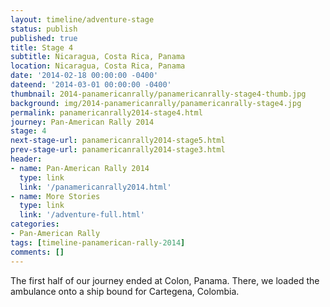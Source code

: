 ```yaml
---
layout: timeline/adventure-stage
status: publish
published: true
title: Stage 4
subtitle: Nicaragua, Costa Rica, Panama
location: Nicaragua, Costa Rica, Panama
date: '2014-02-18 00:00:00 -0400'
dateend: '2014-03-01 00:00:00 -0400'
thumbnail: 2014-panamericanrally/panamericanrally-stage4-thumb.jpg
background: img/2014-panamericanrally/panamericanrally-stage4.jpg
permalink: panamericanrally2014-stage4.html
journey: Pan-American Rally 2014
stage: 4
next-stage-url: panamericanrally2014-stage5.html
prev-stage-url: panamericanrally2014-stage3.html
header:
- name: Pan-American Rally 2014
  type: link
  link: '/panamericanrally2014.html'
- name: More Stories
  type: link
  link: '/adventure-full.html'
categories:
- Pan-American Rally
tags: [timeline-panamerican-rally-2014]
comments: []
---
```

The first half of our journey ended at Colon, Panama. There, we loaded the ambulance onto a ship bound for Cartegena, Colombia.
